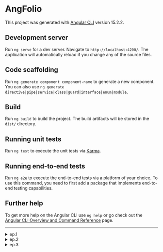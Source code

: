 # AngFolio

This project was generated with [Angular CLI](https://github.com/angular/angular-cli) version 15.2.2.

## Development server

Run `ng serve` for a dev server. Navigate to `http://localhost:4200/`. The application will automatically reload if you change any of the source files.

## Code scaffolding

Run `ng generate component component-name` to generate a new component. You can also use `ng generate directive|pipe|service|class|guard|interface|enum|module`.

## Build

Run `ng build` to build the project. The build artifacts will be stored in the `dist/` directory.

## Running unit tests

Run `ng test` to execute the unit tests via [Karma](https://karma-runner.github.io).

## Running end-to-end tests

Run `ng e2e` to execute the end-to-end tests via a platform of your choice. To use this command, you need to first add a package that implements end-to-end testing capabilities.

## Further help

To get more help on the Angular CLI use `ng help` or go check out the [Angular CLI Overview and Command Reference](https://angular.io/cli) page.

---

<details>

<summary>ep.1</summary>

- init angular app w bootstrap&icons

```js
// disables routing because spa, use scss, current dir (check minimal)
ng new ang-folio --routing=false --style=scss --directory ./ // --minimal

npm i bootstrap
npm install bootstrap-icons
// `src/style.scss`
// when import w @import rule, wc omit file extension
@import "~bootstrap/dist/css/bootstrap.min.css";
@import "~bootstrap-icons/font/bootstrap-icons.css";

```

- add Angular logo [from](https://angular.io/presskit)

- add environments & basic layout

```js
ng generate environments

// add to `app.component.ts`
import { environment } from './../environments/environment';

export class AppComponent {
username = environment.username;
}
```

![Alt text](src/readmeAssets/init-app.png)

- add service, component, interface

```js
ng g s services/github --skip-tests --dry-run ng g c views/person-info --skip-tests --dry-run
ng g i modules/user --dry-run
```

- get user

```js
// `person-info.ts`
export class PersonInfoComponent implements OnInit {
  user$: Observable<IUser> | undefined;

  constructor(private githubService: GithubService) {}

  ngOnInit(): void {
    this.user$ = this.githubService.getUser();
  }
}
```

```html
// `person-info.html`
<div class="card" *ngIf="user$ | async as user">// ... smth</div>
/* The main advantage of the async pipe is that it unsubscribes from the observable automatically when a component is destroyed, avoiding potential memory leaks */
```

![Alt text](src/readmeAssets/person-component.png)

</details>

<details>

<summary>ep.2</summary>

- add comp (user repos listing), interface

```js
ng g c views/panel --skip-tests --dry-run
ng g i modules/repository --dry-run

```

- refactor service URL

```js
export class GithubService {

  private userUrl: string = '';

  constructor(private http: HttpClient) {
    // like this →
    this.userUrl = `${environment.apiUrl}/users/${environment.username}`;
  }

  getUser(): Observable<User> {
    //  →
    return this.http.get<User>(this.userUrl);
  }

  getRepos(): Observable<Repository[]> {
    //  →
    return this.http.get<Repository[]>(this.userUrl + '/repos');
  }
```

- add fetch repos data from API, display w comp (pass data w @ Input)

```js
ng g  c views/repos --skip-tests --dry-run

// `.ts`
export class ReposComponent implements OnInit {
  repos$: Observable<IRepository[]> | undefined;

  constructor(private githubService: GithubService) {}

  ngOnInit(): void {
    this.repos$ = this.githubService
      .getRepos()
      .pipe(map((repos) => repos.filter((repo) => !repo.fork)));
    console.log(this.repos$.forEach((el) => console.log('el>>', el)));
  }
}
```

![Alt text](src/readmeAssets/repos-comp.png)

- add interface

```js
ng g i models/orgs --dry-run

export interface IOrgs {
  // ...
}
```

- add componemt & method

```js
ng g c views/orgs --skip-tests --inline-style --inline-template --dry-run
//`service.ts`
  getOrgs(): Observable<IOrgs[]> {
    return this.http.get<IOrgs[]>(this.userUrl + '/orgs');
  }
// `comp.ts`
import { Component, OnInit } from '@angular/core';
import { Observable } from 'rxjs';
import { IOrgs } from 'src/app/modules/orgs';
import { GithubService } from 'src/app/services/github.service';

@Component({
  selector: 'app-orgs',
  template: `
    <app-panel caption="Organizations" icon="diagram-3">
      <div class="list-group">
        <a
          href="https://www.github.com/{{ org.login }}"
          class="list-group-item list-group-item-action"
          *ngFor="let org of orgs$ | async"
        >
          <div class="row">
            <img [src]="org.avatar_url" />
            <div class="col-sm-9">
              <div class="d-flex w-100 justify-content-between">
                <h5 class="mb-1">{{ org.login }}</h5>
              </div>
              <p class="mb-1">{{ org.description }}</p>
            </div>
          </div>
        </a>
      </div>
    </app-panel>
  `,
  styles: [
    `
      img {
        width: 60px;
        height: 40px;
      }
    `,
  ],
})
export class OrgsComponent implements OnInit {
  orgs$?: Observable<IOrgs[]>;

  constructor(private githubService: GithubService) {}

  ngOnInit(): void {
    this.orgs$ = this.githubService.getOrgs();
  }
}
```

</details>

<details>

<summary>ep.3</summary>

## Integrating Angular Universal

```js

ng add @nguniversal/express-engine
```

![Alt text](src/readmeAssets/add-universal-package.png)

![Alt text](src/readmeAssets/add-universal.png)

- fix selector errors: legend+\*

`server.ts`

```js
server.engine(
  "html",
  ngExpressEngine({
    bootstrap: AppServerModule,
    inlineCriticalCss: false, // <- added
  })
);
```

- add prerendering content during build

```js
npm run prerender

// fix prerender issue with Angular 16 and Bootstrap 5
"optimization": {
    "scripts": true,
    "styles": {
          "minify": true,
          "inlineCritical": false
          },
    "fonts": true
},
"outputHashing": "all",
"sourceMap": false,
"namedChunks": false,
"aot": true,
"extractLicenses": true,
"vendorChunk": false,
"buildOptimizer": true
```

`→ res: `

![Alt text](src/readmeAssets/prerender.png)

```js
npm run serve:ssr
```

### Angular Universal SSR Double Loading

<details>

<summary>hydration (not working w v.15.2.0)</summary>

<!-- Hydration is the process that restores the server side rendered application on the client. This includes things like reusing the server rendered DOM structures, persisting the application state, transferring application data that was retrieved already by the server, and other processes. -->

`app.module.ts`

```js
// enable hydration
@NgModule({
  declarations: [RootCmp],
  bootstrap: [RootCmp],
  providers: [provideClientHydration()],
})
export class AppModule {}
```

```js
import {provideClientHydration} from '@angular/platform-browser';
// ...

@NgModule({
  // ...
  providers: [ provideClientHydration() ],  // add this line
  bootstrap: [ AppComponent ]
})
export class AppModule {
  // ...
}

// run
npm run dev:ssr
```

</details>

<details>

<summary>TransferHttpCacheModule</summary>
<!--
The application makes one HTTP request for the browser rendered version and another for the SSR application because both versions have a different state. TransferHttpCacheModule solves the problem by installing an HTTP interceptor in the Angular application that ignores HTTP requests that have been handled by the server initially -->

`app.module.ts`

```js
import { TransferHttpCacheModule } from '@nguniversal/common';

@NgModule({
  imports: [
    TransferHttpCacheModule,
  ]
})


// execute the following
npm run prerender

// run
npm run serve:ssr

```

</details>

![Alt text](src/readmeAssets/universal-res.png)

### Enhancing SEO capabilities

`app.component.ts`

```js
import { Component, OnInit } from '@angular/core';
import { environment } from './../environments/environment';
import { Title } from '@angular/platform-browser';

@Component({
  selector: 'app-root',
  templateUrl: './app.component.html',
  styleUrls: ['./app.component.scss'],
})
export class AppComponent implements OnInit {
  username = environment.username;

  constructor(private title: Title) {}
  ngOnInit(): void {
    this.title.setTitle('GitHub portfolio app');
  }
}

// run it
npm run dev:ssr
```

![Alt text](src/readmeAssets/add-title.png)

<!-- Similar to the Title service, we can use the Meta service to set meta tags for our application -->

`app.component.ts`

```js
import { Component, OnInit } from '@angular/core';
import { Meta } from '@angular/platform-browser';

export class AppComponent implements OnInit {
  username = environment.username;

  constructor(private title: Title, private meta: Meta) {}

  ngOnInit() {
    this.title.setTitle('GitHub portfolio app');
    this.meta.addTags([
      {
        name: 'description',
        content: `${this.username}'s GitHub portfolio`
      },
      {
        name: 'author',
        content: this.username
      }
    ]);
  }
}
```

### SEO data

![Alt text](src/readmeAssets/seo-data.png)

## The Fin!

</details>
